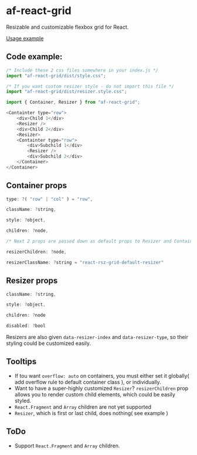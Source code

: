 # af-react-grid
Resizable and customizable flexbox grid for React.

[Usage example](https://nowaalex.github.io/af-react-grid/example_dist)

## Code example: 
```javascript
/* Include these 2 css files somewhere in your index.js */
import "af-react-grid/dist/style.css";

/* If you want custom resizer style - do not import this file */
import "af-react-grid/dist/resizer.style.css";

import { Container, Resizer } from "af-react-grid";

<Containter type="row">
    <div>Child 1</div>
    <Resizer />
    <div>Child 2</div>
    <Resizer>
    <Containter type="row">
        <div>Subchild 1</div>
        <Resizer />
        <div>Subchild 2</div>
    </Container>
</Container>
```

## Container props
```javascript
type: ?( "row" | "col" ) = "row",

className: ?string,

style: ?object,

children: ?node,

/* Next 2 props are passed down as default props to Resizer and Container children*/

resizerChildren: ?node,

resizerClassName: ?string = "react-rsz-grid-default-resizer"

```

## Resizer props
```javascript
className: ?string,

style: ?object,

children: ?node

disabled: ?bool

```
Resizers are also given `data-resizer-index` and `data-resizer-type`, so their styling could be customized easily.

## Tooltips
* If tou want `overflow: auto` on containers, you must either set it globally( add overflow rule to default container class ), or individually.
* Want to have a super-highly customized `Resizer`? `resizerChildren` prop allows you to render custom child elements, which could be easily styled.
* `React.Fragment` and `Array` children are not yet supported
* `Resizer`, which is first or last child, does nothing( see example )

## ToDo
* Support `React.Fragment` and `Array` children.